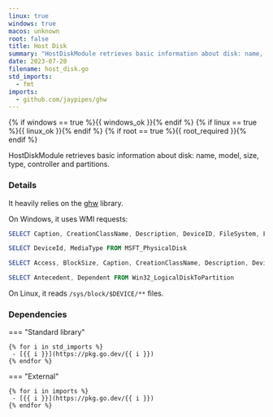 ```yaml
---
linux: true
windows: true
macos: unknown
root: false
title: Host Disk
summary: "HostDiskModule retrieves basic information about disk: name, model, size, type, controller and partitions."
date: 2023-07-20
filename: host_disk.go
std_imports:
  - fmt
imports:
  - github.com/jaypipes/ghw
---
```


{% if windows == true %}{{ windows_ok }}{% endif %}
{% if linux == true %}{{ linux_ok }}{% endif %}
{% if root == true %}{{ root_required }}{% endif %}

HostDiskModule retrieves basic information about disk: name, model, size, type, controller and partitions.

### Details


It heavily relies on the [ghw](https://github.com/jaypipes/ghw/) library.

On Windows, it uses WMI requests:

  ```ps1
  SELECT Caption, CreationClassName, Description, DeviceID, FileSystem, FreeSpace, Name, Size, SystemName FROM Win32_LogicalDisk
  ```

  ```ps1
  SELECT DeviceId, MediaType FROM MSFT_PhysicalDisk
  ```

  ```ps1
  SELECT Access, BlockSize, Caption, CreationClassName, Description, DeviceID, DiskIndex, Index, Name, Size, SystemName, Type FROM Win32_DiskPartition
  ```

  ```ps1
  SELECT Antecedent, Dependent FROM Win32_LogicalDiskToPartition
  ```

On Linux, it reads `/sys/block/$DEVICE/**` files.

### Dependencies

=== "Standard library"

	{% for i in std_imports %}
	 - [{{ i }}](https://pkg.go.dev/{{ i }})
	{% endfor %}

=== "External"

	{% for i in imports %}
	 - [{{ i }}](https://pkg.go.dev/{{ i }})
	{% endfor %}
